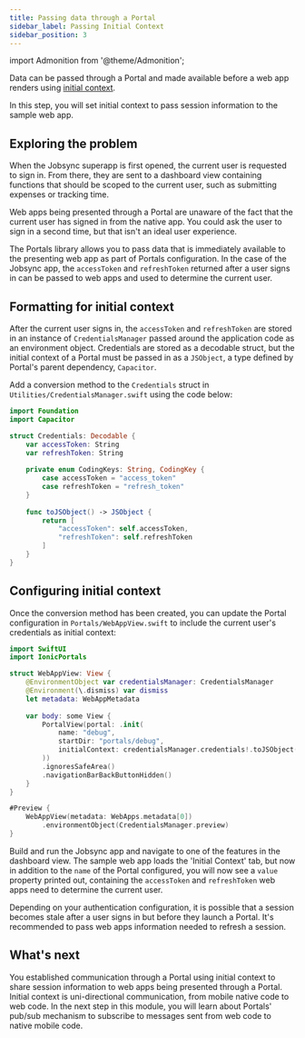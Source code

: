 ```yaml
---
title: Passing data through a Portal
sidebar_label: Passing Initial Context
sidebar_position: 3
---
```


import Admonition from '@theme/Admonition';

Data can be passed through a Portal and made available before a web app renders using <a href="https://ionic.io/docs/portals/choosing-a-communication#initial-context" target="_blank">initial context</a>. 

In this step, you will set initial context to pass session information to the sample web app.

## Exploring the problem

When the Jobsync superapp is first opened, the current user is requested to sign in. From there, they are sent to a dashboard view containing functions that should be scoped to the current user, such as submitting expenses or tracking time. 

Web apps being presented through a Portal are unaware of the fact that the current user has signed in from the native app. You could ask the user to sign in a second time, but that isn't an ideal user experience.

The Portals library allows you to pass data that is immediately available to the presenting web app as part of Portals configuration. In the case of the Jobsync app, the `accessToken` and `refreshToken` returned after a user signs in can be passed to web apps and used to determine the current user. 

## Formatting for initial context

After the current user signs in, the `accessToken` and `refreshToken` are stored in an instance of `CredentialsManager` passed around the application code as an environment object. Credentials are stored as a decodable struct, but the initial context of a Portal must be passed in as a `JSObject`, a type defined by Portal's parent dependency, `Capacitor`.

Add a conversion method to the `Credentials` struct in `Utilities/CredentialsManager.swift` using the code below:

```swift Utilities/CredentialsManager.swift focus=2,13:18
import Foundation
import Capacitor

struct Credentials: Decodable {
    var accessToken: String
    var refreshToken: String
    
    private enum CodingKeys: String, CodingKey {
        case accessToken = "access_token"
        case refreshToken = "refresh_token"
    }
    
    func toJSObject() -> JSObject {
        return [
            "accessToken": self.accessToken,
            "refreshToken": self.refreshToken
        ]
    }
}
```


## Configuring initial context

Once the conversion method has been created, you can update the Portal configuration in `Portals/WebAppView.swift` to include the current user's credentials as initial context:

```swift WebAppView.swift focus=10:14
import SwiftUI
import IonicPortals

struct WebAppView: View {
    @EnvironmentObject var credentialsManager: CredentialsManager
    @Environment(\.dismiss) var dismiss
    let metadata: WebAppMetadata
    
    var body: some View {
        PortalView(portal: .init(
            name: "debug",
            startDir: "portals/debug",
            initialContext: credentialsManager.credentials!.toJSObject()
        ))
        .ignoresSafeArea()
        .navigationBarBackButtonHidden()
    }
}

#Preview {
    WebAppView(metadata: WebApps.metadata[0])
        .environmentObject(CredentialsManager.preview)
}
```

Build and run the Jobsync app and navigate to one of the features in the dashboard view. The sample web app loads the 'Initial Context' tab, but now in addition to the `name` of the Portal configured, you will now see a `value` property printed out, containing the `accessToken` and `refreshToken` web apps need to determine the current user. 

<Admonition type="info" title="Best Practice">
Depending on your authentication configuration, it is possible that a session becomes stale after a user signs in but before they launch a Portal. It's recommended to pass web apps information needed to refresh a session.   
</Admonition>

## What's next

You established communication through a Portal using initial context to share session information to web apps being presented through a Portal. Initial context is uni-directional communication, from mobile native code to web code. In the next step in this module, you will learn about Portals' pub/sub mechanism to subscribe to messages sent from web code to native mobile code.
